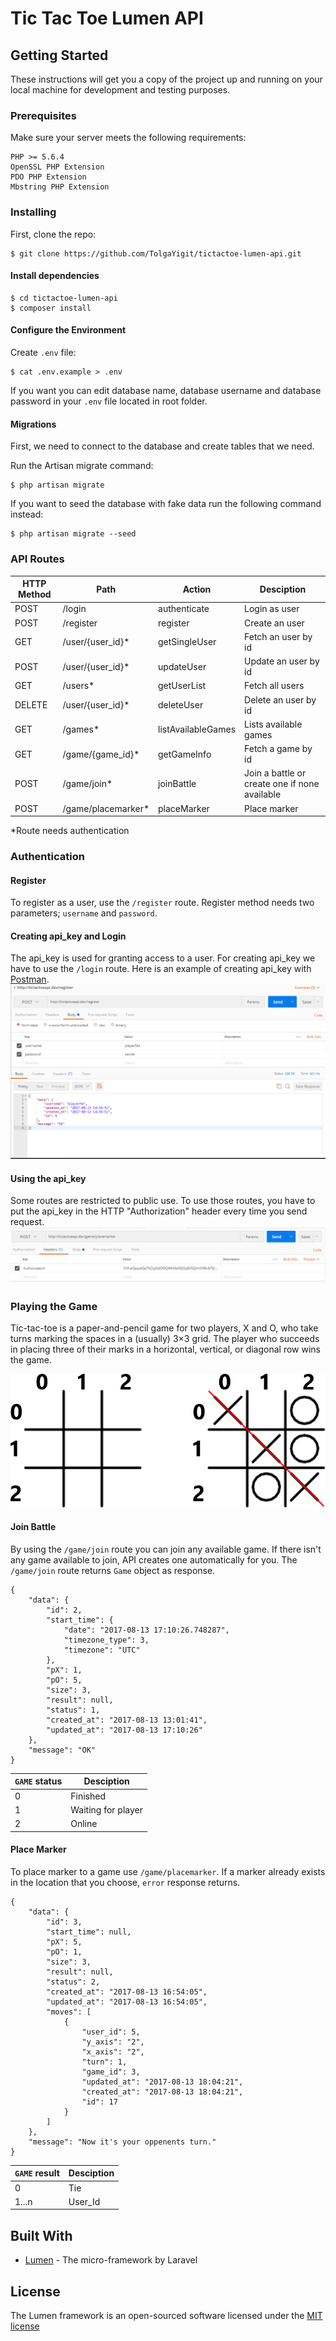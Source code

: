 # Tic Tac Toe Lumen API

## Getting Started

These instructions will get you a copy of the project up and running on your local machine for development and testing purposes.

### Prerequisites

Make sure your server meets the following requirements:

```
PHP >= 5.6.4
OpenSSL PHP Extension
PDO PHP Extension
Mbstring PHP Extension
```

### Installing

First, clone the repo:
```
$ git clone https://github.com/TolgaYigit/tictactoe-lumen-api.git
```
#### Install dependencies
```
$ cd tictactoe-lumen-api
$ composer install
```
#### Configure the Environment
Create `.env` file:
```
$ cat .env.example > .env
```
If you want you can edit database name, database username and database password in your `.env` file located in root folder.


#### Migrations
First, we need to connect to the database and create tables that we need.

Run the Artisan migrate command:
```
$ php artisan migrate
```
If you want to seed the database with fake data run the following command instead:
```
$ php artisan migrate --seed
```

### API Routes
| HTTP Method	| Path | Action | Desciption  |
| ----- | ----- | ----- | ------------- |
| POST     	| /login | authenticate| Login as user
| POST     	| /register | register | Create an user
| GET      	| /user/{user_id}* | getSingleUser |  Fetch an user by id
| POST     	| /user/{user_id}* | updateUser | Update an user by id
| GET       | /users* | getUserList |  Fetch all users
| DELETE   	| /user/{user_id}* | deleteUser | Delete an user by id
| GET		| /games* | listAvailableGames | Lists available games
| GET		| /game/{game_id}* | getGameInfo | Fetch a game by id
| POST 		| /game/join* | joinBattle | Join a battle or create one if none available
| POST 		| /game/placemarker* | placeMarker | Place marker

*Route needs authentication

### Authentication

#### Register
To register as a user, use the `/register` route. Register method needs two parameters; `username` and `password`.  

#### Creating api_key and Login
The api_key is used for granting access to a user. For creating api_key we have to use the `/login` route. Here is an example of creating api_key with [Postman](https://www.getpostman.com/).
![api_key_creation](/public/docs/images/register.png?raw=true "api_key creation example")

#### Using the api_key
Some routes are restricted to public use. To use those routes, you have to put the api_key in the HTTP "Authorization" header every time you send request.
![authorization](/public/docs/images/authorization.png?raw=true "authorization example")

### Playing the Game
Tic-tac-toe is a paper-and-pencil game for two players, X and O, who take turns marking the spaces in a (usually) 3×3 grid. The player who succeeds in placing three of their marks in a horizontal, vertical, or diagonal row wins the game.

![board](/public/docs/images/board.png?raw=true "board example")

#### Join Battle
By using the `/game/join` route you can join any available game. If there isn't any game available to join, API creates one automatically for you. 
The `/game/join` route returns `Game` object as response.
```
{
    "data": {
        "id": 2,
        "start_time": {
            "date": "2017-08-13 17:10:26.748287",
            "timezone_type": 3,
            "timezone": "UTC"
        },
        "pX": 1,
        "pO": 5,
        "size": 3,
        "result": null,
        "status": 1,
        "created_at": "2017-08-13 13:01:41",
        "updated_at": "2017-08-13 17:10:26"
    },
    "message": "OK"
}
```

| `GAME` status	| Desciption  |
| ----- | ------------- |
| 0		| Finished
| 1    	| Waiting for player
| 2     | Online

#### Place Marker
To place marker to a game use `/game/placemarker`. If a marker already exists in the location that you choose, `error` response returns.

```
{
    "data": {
        "id": 3,
        "start_time": null,
        "pX": 5,
        "pO": 1,
        "size": 3,
        "result": null,
        "status": 2,
        "created_at": "2017-08-13 16:54:05",
        "updated_at": "2017-08-13 16:54:05",
        "moves": [
            {
                "user_id": 5,
                "y_axis": "2",
                "x_axis": "2",
                "turn": 1,
                "game_id": 3,
                "updated_at": "2017-08-13 18:04:21",
                "created_at": "2017-08-13 18:04:21",
                "id": 17
            }
        ]
    },
    "message": "Now it's your oppenents turn."
}
```
| `GAME` result| Desciption  |
| ----- | ------------- |
| 0		| Tie
| 1...n | User_Id



## Built With

* [Lumen](https://lumen.laravel.com/) - The micro-framework by Laravel

## License

The Lumen framework is an open-sourced software licensed under the [MIT license](http://opensource.org/licenses/MIT)
